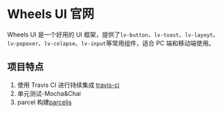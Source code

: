 # Wheels UI 官网

Wheels UI 是一个好用的 UI 框架，提供了`lv-button`、`lv-toast`、`lv-layoyt`、`lv-popover`、`lv-colapse`、`lv-input`等常用组件，适合 PC 端和移动端使用。

## 项目特点

1. 使用 Travis CI 进行持续集成 [travis-ci](https://travis-ci.org/anybody-1/vue-wheel)
2. 单元测试-Mocha&Chai
3. parcel 构建[parceljs](https://parceljs.org/)
